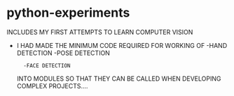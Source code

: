 # python-experiments
INCLUDES MY FIRST ATTEMPTS TO LEARN COMPUTER VISION


* I HAD MADE THE  MINIMUM CODE REQUIRED FOR WORKING OF
        -HAND DETECTION
        -POSE DETECTION

        -FACE DETECTION
   INTO MODULES SO THAT THEY CAN BE  CALLED WHEN DEVELOPING COMPLEX PROJECTS....
